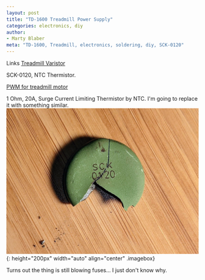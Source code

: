 ```yaml
---
layout: post
title: "TD-1600 Treadmill Power Supply"
categories: electronics, diy
author:
- Marty Blaber
meta: "TD-1600, Treadmill, electronics, soldering, diy, SCK-0120"
---
```


Links
[Treadmill Varistor](https://www.electronicspoint.com/forums/threads/treadmill-controller-varistor-blown.291819/)

SCK-0120, NTC Thermistor.

[PWM for treadmill motor](https://forum.allaboutcircuits.com/threads/pwm-for-treadmill-motor-control-board-td-1600.48582/)

1 Ohm, 20A, Surge Current Limiting Thermistor by NTC. I'm going to replace it with something similar. ![SCK0120 Thermistor](/assets/images/2022-07-23_SCK0120.jpg){: height="200px" width="auto" align="center" .imagebox}

Turns out the thing is still blowing fuses... I just don't know why.

